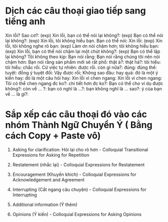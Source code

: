# Dịch các câu thoại giao tiếp sang tiếng anh

Xin lỗi? Sao cơ?: 
(exp) Xin lỗi, bạn có thể nói lại không?: 
(exp) Bạn có thể nói lại không?: 
(exp) Xin lỗi, tôi không hiểu bạn. Bạn có thể nói: 
Xin lỗi: 
(exp) Xin lỗi, tôi không nghe rõ bạn: 
(exp) Làm ơn nói chậm hơn; tôi không hiểu bạn: 
(exp) Xin lỗi, bạn có thể nói chậm lại một chút không?: 
(exp) Bạn có thể lặp lại không? Tôi không theo kịp:
Bạn nói rằng:
Bạn nói rằng chúng tôi nên nói chậm hơn:
Bạn nói rằng sản phẩm mới sẽ rất phổ:
thật à?:
thật hả?:
tôi hiểu:
tôi hiểu:
chắc rồi. Cứ việc tự nhiên:
được rồi. còn gì nữa?:
đúng:
đúng thế:
tuyệt:
đồng ý tuyệt đối:
Vậy được rồi; Không sao đâu:
hay quá:
đó là một ý kiến hay:
đó là một câu hỏi hay:
Xin lỗi vì chen ngang:
Xin lỗi vì chen ngang:
Tôi có thể chen ngang đc ko?:
chi tiết hơn đc ko?:
Bạn có thể cho ví dụ được không?:
còn về ... ?:
bạn có nghĩ là ...?:
bạn không nghĩ là ... sao?:
ý của bạn về ... là gì?:

# Sắp xếp các câu thoại đó vào các nhóm Thành Ngữ Chuyển Ý ( Bằng cách Copy + Paste vô)
1. Asking for clarification: Hỏi lại cho rõ hơn - Colloquial Transitional Expressions for Asking for Repetition

2. Restatement (nhắc lại) - Colloquial Expressions for Restatement

3. Encouragement (Khuyến khích) - Colloquial Expressions for Acknowledgement and Agreement

4. Interrupting (Cắt ngang câu chuyện) - Colloquial Expressions for Interrupting

5. Additional information (Ý thêm)

6. Opinions (Ý kiến) - Colloquial Expressions for Asking Opinions
